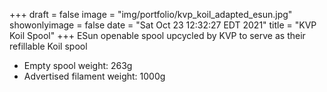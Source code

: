 +++
draft = false
image = "img/portfolio/kvp_koil_adapted_esun.jpg"
showonlyimage = false
date = "Sat Oct 23 12:32:27 EDT 2021"
title = "KVP Koil Spool"
+++
ESun openable spool upcycled by KVP to serve as their refillable Koil spool
* Empty spool weight: 263g
* Advertised filament weight: 1000g
<!--more-->

